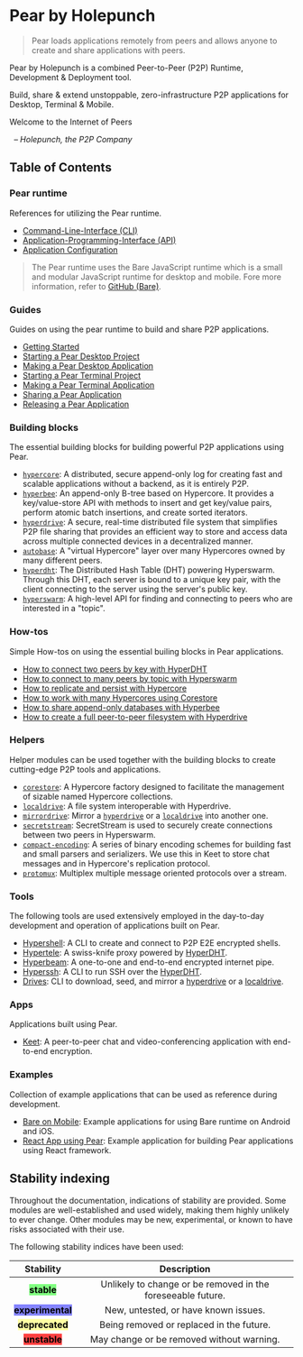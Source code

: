 # Pear by Holepunch

> Pear loads applications remotely from peers and allows anyone to create and share applications with peers.

Pear by Holepunch is a combined Peer-to-Peer (P2P) Runtime, Development & Deployment tool.

Build, share & extend unstoppable, zero-infrastructure P2P applications for Desktop, Terminal & Mobile.

Welcome to the Internet of Peers

&nbsp; _– Holepunch, the P2P Company_

## Table of Contents

### Pear runtime

References for utilizing the Pear runtime.

* [Command-Line-Interface (CLI)](./reference/cli.md)
* [Application-Programming-Interface (API)](./reference/api.md)
* [Application Configuration](./reference/configuration.md)

> The Pear runtime uses the Bare JavaScript runtime which is a small and modular JavaScript runtime for desktop and mobile. Fore more information, refer to [GitHub (Bare)](https://github.com/holepunchto/bare).

### Guides

Guides on using the pear runtime to build and share P2P applications.

* [Getting Started](./guide/getting-started.md)
* [Starting a Pear Desktop Project](./guide/starting-a-pear-desktop-project.md)
* [Making a Pear Desktop Application](./guide/making-a-pear-desktop-app.md)
* [Starting a Pear Terminal Project](./guide/starting-a-pear-terminal-project.md)
* [Making a Pear Terminal Application](./guide/making-a-pear-terminal-app.md)
* [Sharing a Pear Application](./guide/sharing-a-pear-app.md)
* [Releasing a Pear Application](./guide/releasing-a-pear-app.md)

### Building blocks

The essential building blocks for building powerful P2P applications using Pear.

* [`hypercore`](./building-blocks/hypercore.md): A distributed, secure append-only log for creating fast and scalable applications without a backend, as it is entirely P2P.
* [`hyperbee`](./building-blocks/hyperbee.md): An append-only B-tree based on Hypercore. It provides a key/value-store API with methods to insert and get key/value pairs, perform atomic batch insertions, and create sorted iterators.
* [`hyperdrive`](./building-blocks/hyperdrive.md): A secure, real-time distributed file system that simplifies P2P file sharing that provides an efficient way to store and access data across multiple connected devices in a decentralized manner.
* [`autobase`](./building-blocks/autobase.md): A "virtual Hypercore" layer over many Hypercores owned by many different peers.
* [`hyperdht`](./building-blocks/hyperdht.md): The Distributed Hash Table (DHT) powering Hyperswarm. Through this DHT, each server is bound to a unique key pair, with the client connecting to the server using the server's public key.
* [`hyperswarm`](./building-blocks/hyperswarm.md): A high-level API for finding and connecting to peers who are interested in a "topic".

### How-tos

Simple How-tos on using the essential builing blocks in Pear applications.

* [How to connect two peers by key with HyperDHT](./howto/connect-two-peers-by-key-with-hyperdht.md)
* [How to connect to many peers by topic with Hyperswarm](./howto/connect-to-many-peers-by-topic-with-hyperswarm.md)
* [How to replicate and persist with Hypercore](./howto/replicate-and-persist-with-hypercore.md)
* [How to work with many Hypercores using Corestore](./howto/work-with-many-hypercores-using-corestore.md)
* [How to share append-only databases with Hyperbee](./howto/share-append-only-databases-with-hyperbee.md)
* [How to create a full peer-to-peer filesystem with Hyperdrive](./howto/create-a-full-peer-to-peer-filesystem-with-hyperdrive.md)

### Helpers

Helper modules can be used together with the building blocks to create cutting-edge P2P tools and applications.

* [`corestore`](./helpers/corestore.md): A Hypercore factory designed to facilitate the management of sizable named Hypercore collections.
* [`localdrive`](./helpers/localdrive.md): A file system interoperable with Hyperdrive.
* [`mirrordrive`](./helpers/mirrordrive.md): Mirror a [`hyperdrive`](./building-blocks/hyperdrive.md) or a [`localdrive`](./helpers/localdrive.md) into another one.
* [`secretstream`](./helpers/secretstream.md): SecretStream is used to securely create connections between two peers in Hyperswarm.
* [`compact-encoding`](./helpers/compact-encoding.md): A series of binary encoding schemes for building fast and small parsers and serializers. We use this in Keet to store chat messages and in Hypercore's replication protocol.
* [`protomux`](./helpers/protomux.md): Multiplex multiple message oriented protocols over a stream.

### Tools

The following tools are used extensively employed in the day-to-day development and operation of applications built on Pear.

* [Hypershell](./tools/hypershell.md):  A CLI to create and connect to P2P E2E encrypted shells.
* [Hypertele](./tools/hypertele.md): A swiss-knife proxy powered by [HyperDHT](./building-blocks/hyperdht.md).
* [Hyperbeam](./tools/hyperbeam.md): A one-to-one and end-to-end encrypted internet pipe.
* [Hyperssh](./tools/hyperssh.md): A CLI to run SSH over the [HyperDHT](./building-blocks/hyperdht.md).
* [Drives](./tools/drives.md): CLI to download, seed, and mirror a [hyperdrive](./building-blocks/hyperdrive.md) or a [localdrive](./helpers/localdrive.md).

### Apps

Applications built using Pear. 

- [Keet](./apps/keet.md): A peer-to-peer chat and video-conferencing application with end-to-end encryption.

### Examples

Collection of example applications that can be used as reference during development.

- [Bare on Mobile](./examples/bare-on-mobile.md): Example applications for using Bare runtime on Android and iOS.
- [React App using Pear](./examples/react-app-using-pear.md): Example application for building Pear applications using React framework.

## Stability indexing

Throughout the documentation, indications of stability are provided. Some modules are well-established and used widely, making them highly unlikely to ever change. Other modules may be new, experimental, or known to have risks associated with their use.

The following stability indices have been used:

|                           Stability                          |                         Description                         |
| :----------------------------------------------------------: | :---------------------------------------------------------: |
|    <mark style="background-color: #80ff80;">**stable**</mark>   | Unlikely to change or be removed in the foreseeable future. |
| <mark style="background-color: #8484ff;">**experimental**</mark> |             New, untested, or have known issues.            |
| <mark style="background-color: #ffffa2;">**deprecated**</mark> |           Being removed or replaced in the future.          |
|    <mark style="background-color: #ff4242;">**unstable**</mark>   |          May change or be removed without warning.          |